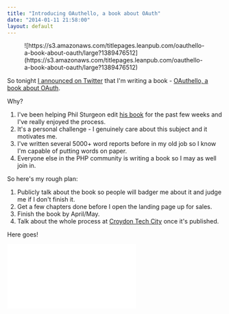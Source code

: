 ```yaml
---
title: "Introducing OAuthello, a book about OAuth"  
date: "2014-01-11 21:58:00"  
layout: default
---
```


<figure>
![https://s3.amazonaws.com/titlepages.leanpub.com/oauthello-a-book-about-oauth/large?1389476512](https://s3.amazonaws.com/titlepages.leanpub.com/oauthello-a-book-about-oauth/large?1389476512)
</figure>

So tonight [I announced on Twitter](https://twitter.com/alexbilbie/status/422121924547063808) that I'm writing a book - [OAuthello, a book about OAuth](https://leanpub.com/oauthello-a-book-about-oauth/).

Why?

1. I've been helping Phil Sturgeon edit [his book](https://leanpub.com/build-apis-you-wont-hate) for the past few weeks and I've really enjoyed the process.
2. It's a personal challenge - I genuinely care about this subject and it motivates me.
3. I've written several 5000+ word reports before in my old job so I know I'm capable of putting words on paper.
4. Everyone else in the PHP community is writing a book so I may as well join in.

So here's my rough plan:

1. Publicly talk about the book so people will badger me about it and judge me if I don't finish it.
2. Get a few chapters done before I open the landing page up for sales.
3. Finish the book by April/May.
4. Talk about the whole process at [Croydon Tech City](http://croydontechcity.com/) once it's published.

Here goes!

<div class="embed-container">
    <iframe src="//www.youtube.com/embed/NTSGp4UdEvQ" frameborder="0" allowfullscreen></iframe>
</div>